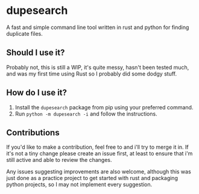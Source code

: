 # dupesearch

A fast and simple command line tool written in rust and python for finding duplicate files.

## Should I use it?

Probably not, this is still a WIP, it's quite messy, hasn't been tested much, and was my first time using Rust so I probably did some dodgy stuff.

## How do I use it?

1) Install the `dupesearch` package from pip using your preferred command.
2) Run `python -m dupesearch -i` and follow the instructions.

## Contributions

If you'd like to make a contribution, feel free to and i'll try to merge it in. If it's not a tiny change please create an issue first, at least to ensure that i'm still active and able to review the changes.

Any issues suggesting improvements are also welcome, although this was just done as a practice project to get started with rust and packaging python projects, so I may not implement every suggestion.